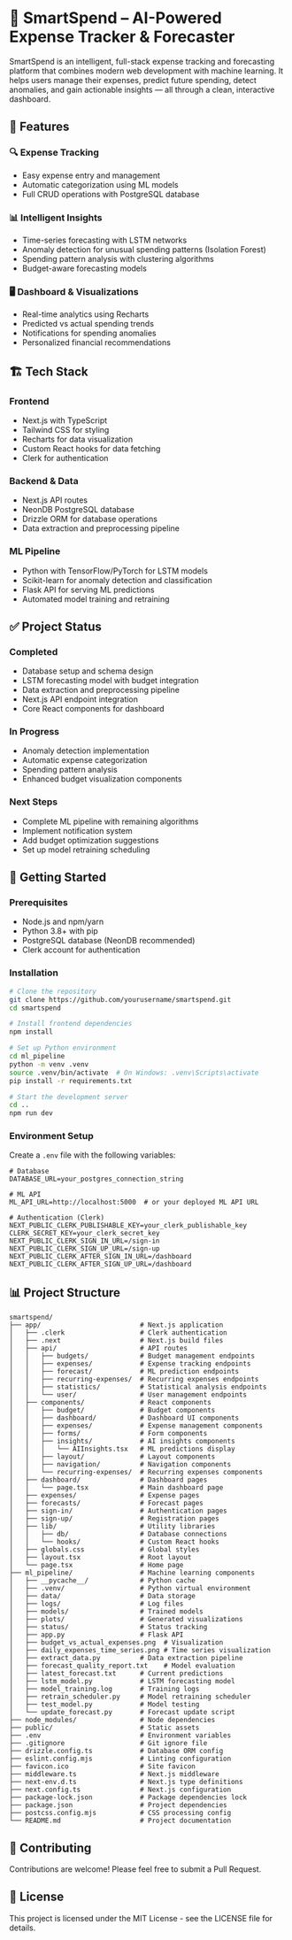 # 💸 SmartSpend – AI-Powered Expense Tracker & Forecaster

SmartSpend is an intelligent, full-stack expense tracking and forecasting platform that combines modern web development with machine learning. It helps users manage their expenses, predict future spending, detect anomalies, and gain actionable insights — all through a clean, interactive dashboard.

## 🚀 Features

### 🔍 Expense Tracking
- Easy expense entry and management
- Automatic categorization using ML models
- Full CRUD operations with PostgreSQL database

### 📊 Intelligent Insights
- Time-series forecasting with LSTM networks
- Anomaly detection for unusual spending patterns (Isolation Forest)
- Spending pattern analysis with clustering algorithms
- Budget-aware forecasting models

### 🖥️ Dashboard & Visualizations
- Real-time analytics using Recharts
- Predicted vs actual spending trends
- Notifications for spending anomalies
- Personalized financial recommendations

## 🏗️ Tech Stack

### Frontend
- Next.js with TypeScript
- Tailwind CSS for styling
- Recharts for data visualization
- Custom React hooks for data fetching
- Clerk for authentication

### Backend & Data
- Next.js API routes
- NeonDB PostgreSQL database
- Drizzle ORM for database operations
- Data extraction and preprocessing pipeline

### ML Pipeline
- Python with TensorFlow/PyTorch for LSTM models
- Scikit-learn for anomaly detection and classification
- Flask API for serving ML predictions
- Automated model training and retraining

## ✅ Project Status

### Completed
- Database setup and schema design
- LSTM forecasting model with budget integration
- Data extraction and preprocessing pipeline
- Next.js API endpoint integration
- Core React components for dashboard

### In Progress
- Anomaly detection implementation
- Automatic expense categorization
- Spending pattern analysis
- Enhanced budget visualization components

### Next Steps
- Complete ML pipeline with remaining algorithms
- Implement notification system
- Add budget optimization suggestions
- Set up model retraining scheduling

## 🚀 Getting Started

### Prerequisites
- Node.js and npm/yarn
- Python 3.8+ with pip
- PostgreSQL database (NeonDB recommended)
- Clerk account for authentication

### Installation
```bash
# Clone the repository
git clone https://github.com/yourusername/smartspend.git
cd smartspend

# Install frontend dependencies
npm install

# Set up Python environment
cd ml_pipeline
python -m venv .venv
source .venv/bin/activate  # On Windows: .venv\Scripts\activate
pip install -r requirements.txt

# Start the development server
cd ..
npm run dev
```

### Environment Setup
Create a `.env` file with the following variables:
```
# Database
DATABASE_URL=your_postgres_connection_string

# ML API
ML_API_URL=http://localhost:5000  # or your deployed ML API URL

# Authentication (Clerk)
NEXT_PUBLIC_CLERK_PUBLISHABLE_KEY=your_clerk_publishable_key
CLERK_SECRET_KEY=your_clerk_secret_key
NEXT_PUBLIC_CLERK_SIGN_IN_URL=/sign-in
NEXT_PUBLIC_CLERK_SIGN_UP_URL=/sign-up
NEXT_PUBLIC_CLERK_AFTER_SIGN_IN_URL=/dashboard
NEXT_PUBLIC_CLERK_AFTER_SIGN_UP_URL=/dashboard
```

## 📊 Project Structure
```
smartspend/
├── app/                         # Next.js application 
│   ├── .clerk                   # Clerk authentication
│   ├── .next                    # Next.js build files
│   ├── api/                     # API routes
│   │   ├── budgets/             # Budget management endpoints
│   │   ├── expenses/            # Expense tracking endpoints
│   │   ├── forecast/            # ML prediction endpoints
│   │   ├── recurring-expenses/  # Recurring expenses endpoints
│   │   ├── statistics/          # Statistical analysis endpoints
│   │   └── user/                # User management endpoints
│   ├── components/              # React components
│   │   ├── budget/              # Budget components
│   │   ├── dashboard/           # Dashboard UI components
│   │   ├── expenses/            # Expense management components
│   │   ├── forms/               # Form components
│   │   ├── insights/            # AI insights components
│   │   │   └── AIInsights.tsx   # ML predictions display
│   │   ├── layout/              # Layout components
│   │   ├── navigation/          # Navigation components
│   │   └── recurring-expenses/  # Recurring expenses components
│   ├── dashboard/               # Dashboard pages
│   │   └── page.tsx             # Main dashboard page
│   ├── expenses/                # Expense pages
│   ├── forecasts/               # Forecast pages
│   ├── sign-in/                 # Authentication pages
│   ├── sign-up/                 # Registration pages
│   ├── lib/                     # Utility libraries
│   │   ├── db/                  # Database connections
│   │   └── hooks/               # Custom React hooks
│   ├── globals.css              # Global styles
│   ├── layout.tsx               # Root layout
│   └── page.tsx                 # Home page
├── ml_pipeline/                 # Machine learning components
│   ├── __pycache__/             # Python cache
│   ├── .venv/                   # Python virtual environment
│   ├── data/                    # Data storage
│   ├── logs/                    # Log files
│   ├── models/                  # Trained models
│   ├── plots/                   # Generated visualizations
│   ├── status/                  # Status tracking
│   ├── app.py                   # Flask API
│   ├── budget_vs_actual_expenses.png  # Visualization
│   ├── daily_expenses_time_series.png # Time series visualization
│   ├── extract_data.py          # Data extraction pipeline
│   ├── forecast_quality_report.txt    # Model evaluation
│   ├── latest_forecast.txt      # Current predictions
│   ├── lstm_model.py            # LSTM forecasting model
│   ├── model_training.log       # Training logs
│   ├── retrain_scheduler.py     # Model retraining scheduler
│   ├── test_model.py            # Model testing
│   └── update_forecast.py       # Forecast update script
├── node_modules/                # Node dependencies
├── public/                      # Static assets
├── .env                         # Environment variables
├── .gitignore                   # Git ignore file
├── drizzle.config.ts            # Database ORM config
├── eslint.config.mjs            # Linting configuration
├── favicon.ico                  # Site favicon
├── middleware.ts                # Next.js middleware
├── next-env.d.ts                # Next.js type definitions
├── next.config.ts               # Next.js configuration
├── package-lock.json            # Package dependencies lock
├── package.json                 # Project dependencies
├── postcss.config.mjs           # CSS processing config
└── README.md                    # Project documentation
```

## 🤝 Contributing
Contributions are welcome! Please feel free to submit a Pull Request.

## 📝 License
This project is licensed under the MIT License - see the LICENSE file for details.
